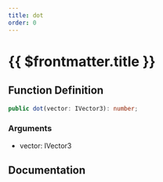 ```yaml
---
title: dot
order: 0
---
```


# {{ $frontmatter.title }}

## Function Definition

```ts
public dot(vector: IVector3): number;
```

### Arguments

* vector: IVector3

## Documentation

<!--@include: ./parts/dot.md-->
